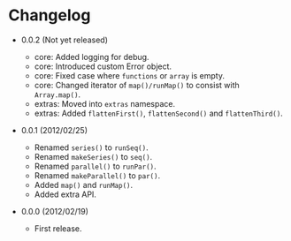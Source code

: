 # Changelog

- 0.0.2 (Not yet released)
  - core: Added logging for debug.
  - core: Introduced custom Error object.
  - core: Fixed case where `functions` or `array` is empty.
  - core: Changed iterator of `map()/runMap()` to consist with `Array.map()`.
  - extras: Moved into `extras` namespace.
  - extras: Added `flattenFirst()`, `flattenSecond()` and `flattenThird()`.

- 0.0.1 (2012/02/25)
  - Renamed `series()` to `runSeq()`.
  - Renamed `makeSeries()` to `seq()`.
  - Renamed `parallel()` to `runPar()`.
  - Renamed `makeParallel()` to `par()`.
  - Added `map()` and `runMap()`.
  - Added extra API.

- 0.0.0 (2012/02/19)
  - First release.
